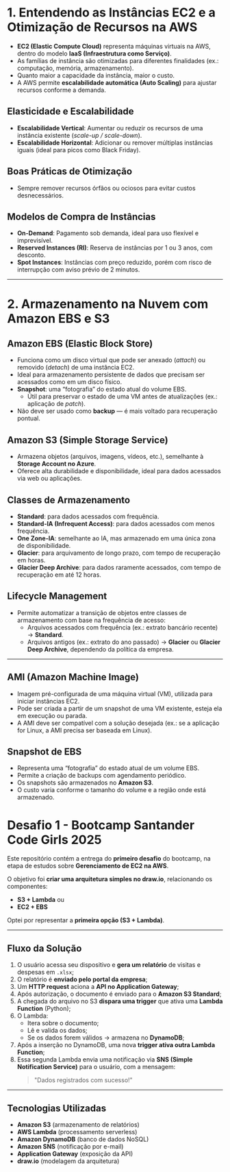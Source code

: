 # 1. Entendendo as Instâncias EC2 e a Otimização de Recursos na AWS

- **EC2 (Elastic Compute Cloud)** representa máquinas virtuais na AWS, dentro do modelo **IaaS (Infraestrutura como Serviço)**.  
- As famílias de instância são otimizadas para diferentes finalidades (ex.: computação, memória, armazenamento).  
- Quanto maior a capacidade da instância, maior o custo.  
- A AWS permite **escalabilidade automática (Auto Scaling)** para ajustar recursos conforme a demanda.  

## Elasticidade e Escalabilidade
- **Escalabilidade Vertical**: Aumentar ou reduzir os recursos de uma instância existente (*scale-up / scale-down*).  
- **Escalabilidade Horizontal**: Adicionar ou remover múltiplas instâncias iguais (ideal para picos como Black Friday).  

## Boas Práticas de Otimização
- Sempre remover recursos órfãos ou ociosos para evitar custos desnecessários.  

##  Modelos de Compra de Instâncias
- **On-Demand**: Pagamento sob demanda, ideal para uso flexível e imprevisível.  
- **Reserved Instances (RI)**: Reserva de instâncias por 1 ou 3 anos, com desconto.  
- **Spot Instances**: Instâncias com preço reduzido, porém com risco de interrupção com aviso prévio de 2 minutos.  

---

# 2. Armazenamento na Nuvem com Amazon EBS e S3

## Amazon EBS (Elastic Block Store)
- Funciona como um disco virtual que pode ser anexado (*attach*) ou removido (*detach*) de uma instância EC2.  
- Ideal para armazenamento persistente de dados que precisam ser acessados como em um disco físico.  
- **Snapshot**: uma “fotografia” do estado atual do volume EBS.  
  - Útil para preservar o estado de uma VM antes de atualizações (ex.: aplicação de *patch*).  
- Não deve ser usado como **backup** — é mais voltado para recuperação pontual.  

##  Amazon S3 (Simple Storage Service)
- Armazena objetos (arquivos, imagens, vídeos, etc.), semelhante à **Storage Account no Azure**.  
- Oferece alta durabilidade e disponibilidade, ideal para dados acessados via web ou aplicações.  

## Classes de Armazenamento
- **Standard**: para dados acessados com frequência.  
- **Standard-IA (Infrequent Access)**: para dados acessados com menos frequência.  
- **One Zone-IA**: semelhante ao IA, mas armazenado em uma única zona de disponibilidade.  
- **Glacier**: para arquivamento de longo prazo, com tempo de recuperação em horas.  
- **Glacier Deep Archive**: para dados raramente acessados, com tempo de recuperação em até 12 horas.  

## Lifecycle Management
- Permite automatizar a transição de objetos entre classes de armazenamento com base na frequência de acesso:  
  - Arquivos acessados com frequência (ex.: extrato bancário recente) → **Standard**.  
  - Arquivos antigos (ex.: extrato do ano passado) → **Glacier** ou **Glacier Deep Archive**, dependendo da política da empresa.  

---

## AMI (Amazon Machine Image)
- Imagem pré-configurada de uma máquina virtual (VM), utilizada para iniciar instâncias EC2.  
- Pode ser criada a partir de um snapshot de uma VM existente, esteja ela em execução ou parada.  
- A AMI deve ser compatível com a solução desejada (ex.: se a aplicação for Linux, a AMI precisa ser baseada em Linux).  

## Snapshot de EBS
- Representa uma “fotografia” do estado atual de um volume EBS.  
- Permite a criação de backups com agendamento periódico.  
- Os snapshots são armazenados no **Amazon S3**.  
- O custo varia conforme o tamanho do volume e a região onde está armazenado.

# Desafio 1 - Bootcamp Santander Code Girls 2025

Este repositório contém a entrega do **primeiro desafio** do bootcamp, na etapa de estudos sobre **Gerenciamento de EC2 na AWS**.  

O objetivo foi **criar uma arquitetura simples no draw.io**, relacionando os componentes:  
- **S3 + Lambda** ou  
- **EC2 + EBS**
  
Optei por representar a **primeira opção (S3 + Lambda)**.  

---
## Fluxo da Solução

1. O usuário acessa seu dispositivo e **gera um relatório** de visitas e despesas em `.xlsx`;  
2. O relatório é **enviado pelo portal da empresa**;  
3. Um **HTTP request** aciona a **API no Application Gateway**;  
4. Após autorização, o documento é enviado para o **Amazon S3 Standard**;  
5. A chegada do arquivo no S3 **dispara uma trigger** que ativa uma **Lambda Function** (Python);  
6. O Lambda:  
   - Itera sobre o documento;  
   - Lê e valida os dados;  
   - Se os dados forem válidos → armazena no **DynamoDB**;  
7. Após a inserção no DynamoDB, uma nova **trigger ativa outra Lambda Function**;  
8. Essa segunda Lambda envia uma notificação via **SNS (Simple Notification Service)** para o usuário, com a mensagem:  
   > "Dados registrados com sucesso!"

---

## Tecnologias Utilizadas
- **Amazon S3** (armazenamento de relatórios)  
- **AWS Lambda** (processamento serverless)  
- **Amazon DynamoDB** (banco de dados NoSQL)  
- **Amazon SNS** (notificação por e-mail)  
- **Application Gateway** (exposição da API)  
- **draw.io** (modelagem da arquitetura)  
 


